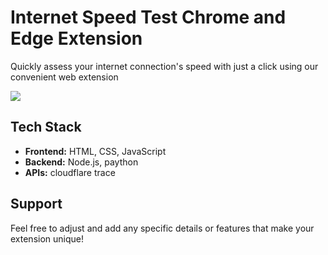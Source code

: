 # Internet Speed Test Chrome and Edge Extension

 Quickly assess your internet connection's speed with just a click using our convenient web extension

<div > <img src="https://i.ibb.co/qkbMG0d/Untitled-design.png" > </div>



## Tech Stack

- **Frontend:** HTML, CSS, JavaScript
- **Backend:** Node.js, paython
- **APIs:** cloudflare trace


## Support

Feel free to adjust and add any specific details or features that make your extension unique!

